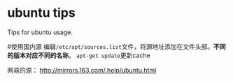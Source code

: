 ubuntu tips
================================
Tips for ubuntu usage.

#使用国内源
编辑`/etc/apt/sources.list`文件，将源地址添加在文件头部。**不同的版本对应不同的名称**。
`apt-get update`更新cache

网易的源： http://mirrors.163.com/.help/ubuntu.html




